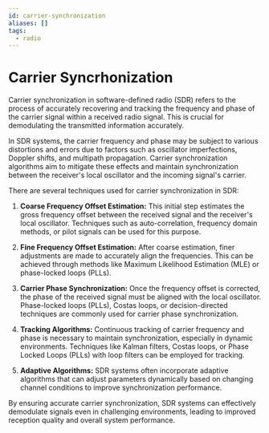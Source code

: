 ```yaml
---
id: carrier-synchronization
aliases: []
tags:
  - radio
---
```


# Carrier Syncrhonization

Carrier synchronization in software-defined radio (SDR) refers to the process of
accurately recovering and tracking the frequency and phase of the carrier signal
within a received radio signal. This is crucial for demodulating the transmitted
information accurately.

In SDR systems, the carrier frequency and phase may be subject to various
distortions and errors due to factors such as oscillator imperfections, Doppler
shifts, and multipath propagation. Carrier synchronization algorithms aim to
mitigate these effects and maintain synchronization between the receiver's local
oscillator and the incoming signal's carrier.

There are several techniques used for carrier synchronization in SDR:

1. **Coarse Frequency Offset Estimation:** This initial step estimates the gross
   frequency offset between the received signal and the receiver's local
   oscillator. Techniques such as auto-correlation, frequency domain methods, or
   pilot signals can be used for this purpose.

2. **Fine Frequency Offset Estimation:** After coarse estimation, finer
   adjustments are made to accurately align the frequencies. This can be
   achieved through methods like Maximum Likelihood Estimation (MLE) or
   phase-locked loops (PLLs).

3. **Carrier Phase Synchronization:** Once the frequency offset is corrected,
   the phase of the received signal must be aligned with the local oscillator.
   Phase-locked loops (PLLs), Costas loops, or decision-directed techniques are
   commonly used for carrier phase synchronization.

4. **Tracking Algorithms:** Continuous tracking of carrier frequency and phase
   is necessary to maintain synchronization, especially in dynamic environments.
   Techniques like Kalman filters, Costas loops, or Phase Locked Loops (PLLs)
   with loop filters can be employed for tracking.

5. **Adaptive Algorithms:** SDR systems often incorporate adaptive algorithms
   that can adjust parameters dynamically based on changing channel conditions
   to improve synchronization performance.

By ensuring accurate carrier synchronization, SDR systems can effectively
demodulate signals even in challenging environments, leading to improved
reception quality and overall system performance.
